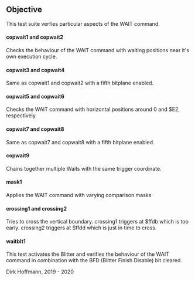 ## Objective

This test suite verfies particular aspects of the WAIT command.

#### copwait1 and copwait2

Checks the behaviour of the WAIT command with waiting positions near it's own execution cycle. 

#### copwait3 and copwait4

Same as copwait1 and copwait2 with a fifth bitplane enabled.

#### copwait5 and copwait6

Checks the WAIT command with horizontal positions around 0 and $E2, respectively. 

#### copwait7 and copwait8

Same as copwait7 and copwait8 with a fifth bitplane enabled.

#### copwait9

Chains together multiple Waits with the same trigger coordinate.

#### mask1

Applies the WAIT command with varying comparison masks

#### crossing1 and crossing2

Tries to cross the vertical boundary. crossing1 triggers at $ffdb which is too early. crossing2 triggers at $ffdd which is just in time to cross.

#### waitblt1

This test activates the Blitter and verifies the behaviour of the WAIT command in combination with the BFD (Blitter Finish Disable) bit cleared.


Dirk Hoffmann, 2019 - 2020
